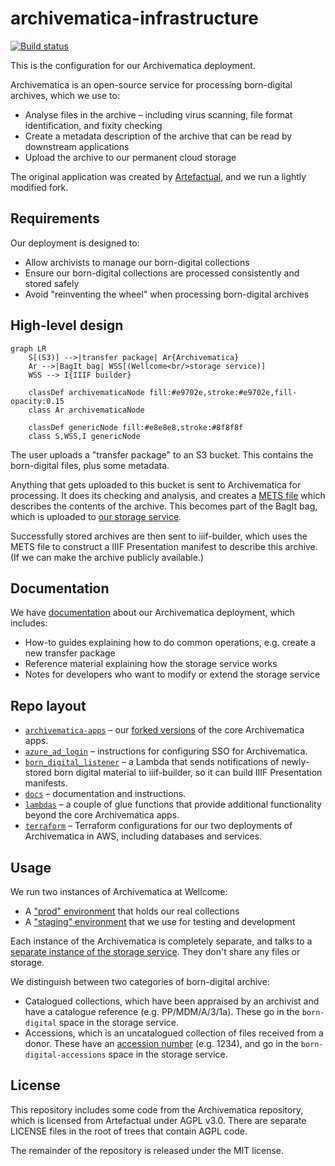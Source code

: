 # archivematica-infrastructure

[![Build status](https://badge.buildkite.com/110c72015ef5319e8fbec009b7f3e477ccc7ccab1a732e5194.svg)](https://buildkite.com/wellcomecollection/archivematica-infrastructure)

This is the configuration for our Archivematica deployment.

Archivematica is an open-source service for processing born-digital archives, which we use to:

*   Analyse files in the archive – including virus scanning, file format identification, and fixity checking
*   Create a metadata description of the archive that can be read by downstream applications
*   Upload the archive to our permanent cloud storage

The original application was created by [Artefactual], and we run a lightly modified fork.

[Artefactual]: https://www.artefactual.com/



## Requirements

Our deployment is designed to:

*   Allow archivists to manage our born-digital collections
*   Ensure our born-digital collections are processed consistently and stored safely
*   Avoid "reinventing the wheel" when processing born-digital archives



## High-level design

```mermaid
graph LR
    S[(S3)] -->|transfer package| Ar{Archivematica}
    Ar -->|BagIt bag| WSS[(Wellcome<br/>storage service)]
    WSS --> I{IIIF builder}

    classDef archivematicaNode fill:#e9702e,stroke:#e9702e,fill-opacity:0.15
    class Ar archivematicaNode

    classDef genericNode fill:#e8e8e8,stroke:#8f8f8f
    class S,WSS,I genericNode
```

The user uploads a "transfer package" to an S3 bucket.
This contains the born-digital files, plus some metadata.

Anything that gets uploaded to this bucket is sent to Archivematica for processing.
It does its checking and analysis, and creates a [METS file] which describes the contents of the archive.
This becomes part of the BagIt bag, which is uploaded to [our storage service].

Successfully stored archives are then sent to iiif-builder, which uses the METS file to construct a IIIF Presentation manifest to describe this archive.
(If we can make the archive publicly available.)

[our storage service]: https://github.com/wellcomecollection/storage-service
[METS file]: https://en.wikipedia.org/wiki/Metadata_Encoding_and_Transmission_Standard



## Documentation

We have [documentation](./docs) about our Archivematica deployment, which includes:

*   How-to guides explaining how to do common operations, e.g. create a new transfer package
*   Reference material explaining how the storage service works
*   Notes for developers who want to modify or extend the storage service



## Repo layout

*   [`archivematica-apps`](./archivematica-apps) – our [forked versions](./docs/developers/archivematica-forks.md) of the core Archivematica apps.
*   [`azure_ad_login`](./azure_ad_login) – instructions for configuring SSO for Archivematica.
*   [`born_digital_listener`](./born_digital_listener) – a Lambda that sends notifications of newly-stored born digital material to iiif-builder, so it can build IIIF Presentation manifests.
*   [`docs`](./docs) – documentation and instructions.
*   [`lambdas`](./lambdas) – a couple of glue functions that provide additional functionality beyond the core Archivematica apps.
*   [`terraform`](./terraform) – Terraform configurations for our two deployments of Archivematica in AWS, including databases and services.



## Usage

We run two instances of Archivematica at Wellcome:

*   A ["prod" environment][prod] that holds our real collections
*   A ["staging" environment][staging] that we use for testing and development

Each instance of the Archivematica is completely separate, and talks to a [separate instance of the storage service][storage_environments].
They don't share any files or storage.

We distinguish between two categories of born-digital archive:

*   Catalogued collections, which have been appraised by an archivist and have a catalogue reference (e.g. PP/MDM/A/3/1a).
    These go in the `born-digital` space in the storage service.
*   Accessions, which is an uncatalogued collection of files received from a donor.
    These have an [accession number][accno] (e.g. 1234), and go in the `born-digital-accessions` space in the storage service.

[prod]: https://en.wikipedia.org/wiki/Deployment_environment#Production
[staging]: https://en.wikipedia.org/wiki/Deployment_environment#Staging
[storage_environments]: https://github.com/wellcomecollection/storage-service#usage
[accno]: https://en.wikipedia.org/wiki/Accession_number_(cultural_property)



## License

This repository includes some code from the Archivematica repository, which is licensed from Artefactual under AGPL v3.0.
There are separate LICENSE files in the root of trees that contain AGPL code.

The remainder of the repository is released under the MIT license.
